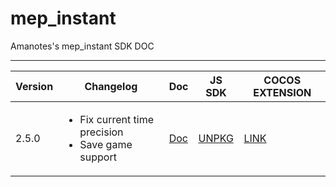 # mep_instant
Amanotes's mep_instant SDK DOC

---------------------------------------------------------

| Version | Changelog | Doc | JS SDK | COCOS EXTENSION |
| ----------- | ----------- | ----------- | ----------- | -----------|
| 2.5.0 | <ul><li>Fix current time precision </li><li>Save game support</li></ul> | [Doc](docs_2_5_0/DOCS.md) | [UNPKG](https://unpkg.com/@mep.tech/instant@2.4.0/dist/mepinstant.umd.production.min.js) | [LINK](https://d1wkdokb986dq4.cloudfront.net/mep-instant-sdk/mep_instant_2.3.0-alpha8.zip) |
